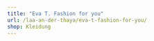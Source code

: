 ```yaml
---
title: "Eva T. Fashion for you"
url: /laa-an-der-thaya/eva-t-fashion-for-you/
shop: Kleidung
---
```

